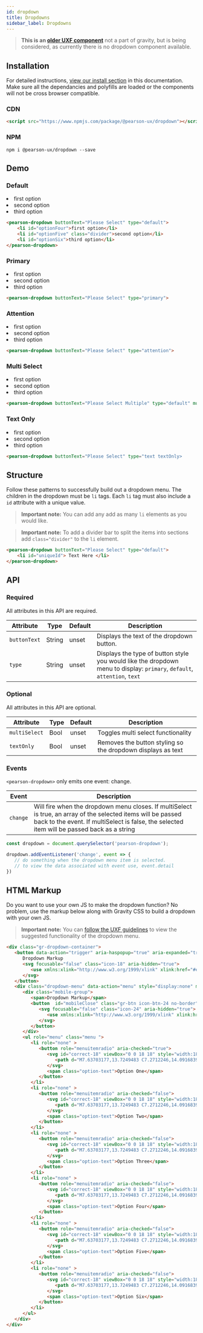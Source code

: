 ```yaml
---
id: dropdown
title: Dropdowns
sidebar_label: Dropdowns
---
```


> **This is an [older UXF component](https://uxframework.pearson.com/c/dropdown)**
not a part of gravity, but is being considered, as currently there is no dropdown component available.

## Installation
For detailed instructions, [view our install section](https://ux.pearson.com/prototypes/gravity-documentation/docs/getting-started/install) in this documentation.  Make sure all the dependancies and polyfills are loaded or the components will not be cross browser compatible.
### CDN
```html
<script src="https://www.npmjs.com/package/@pearson-ux/dropdown"></script>
```
### NPM
``` console
npm i @pearson-ux/dropdown --save
```

## Demo

### Default
<div class="box">
   <pearson-dropdown buttonText="Please Select" type="default">
      <li id="optionFour">first option</li>
      <li id="optionFive" class="divider">second option</li>
      <li id="optionSix">third option</li>
    </pearson-dropdown>
</div>

```html
<pearson-dropdown buttonText="Please Select" type="default">
    <li id="optionFour">first option</li>
    <li id="optionFive" class="divider">second option</li>
    <li id="optionSix">third option</li>
</pearson-dropdown>
```
### Primary
<div class="box">
   <pearson-dropdown buttonText="Please Select" type="primary">
      <li id="optionFour">first option</li>
      <li id="optionFive" class="divider">second option</li>
      <li id="optionSix">third option</li>
    </pearson-dropdown>
</div>

```html
<pearson-dropdown buttonText="Please Select" type="primary">
```

### Attention
<div class="box">
   <pearson-dropdown buttonText="Please Select" type="attention">
      <li id="optionFour">first option</li>
      <li id="optionFive" class="divider">second option</li>
      <li id="optionSix">third option</li>
    </pearson-dropdown>
</div>

```html
<pearson-dropdown buttonText="Please Select" type="attention">
```

### Multi Select
<div class="box">
   <pearson-dropdown buttonText="Please Select Multiple" type="default" multiSelect >
      <li id="optionFour">first option</li>
      <li id="optionFive" class="divider">second option</li>
      <li id="optionSix">third option</li>
    </pearson-dropdown>
</div>

```html
<pearson-dropdown buttonText="Please Select Multiple" type="default" multiSelect>
```

### Text Only
<div class="box">
   <pearson-dropdown buttonText="Please Select" type="text" textOnly>
      <li id="optionFour">first option</li>
      <li id="optionFive" class="divider">second option</li>
      <li id="optionSix">third option</li>
    </pearson-dropdown>
</div>

```html
<pearson-dropdown buttonText="Please Select" type="text textOnly>
```

## Structure
Follow these patterns to successfully build out a dropdown menu.  The children in the dropdown must be ```li``` tags.  Each ```li``` tag must also include a ```id``` attribute with a unique value.


> **Important note:**
You can add any add as many ```li``` elements as you would like.

> **Important note:**
To add a divider bar to split the items into sections add ```class="divider"``` to the ```li``` element.

```html
<pearson-dropdown buttonText="Please Select" type="default">
    <li id="uniqueId"> Text Here </li>
</pearson-dropdown>
```



## API

### Required
All attributes in this API are required.

| Attribute   | Type   | Default | Description                                                                                                |
| ----------- | ------ | ------- | ---------------------------------------------------------------------------------------------------------- |
| `buttonText` | String | unset   | Displays the text of the dropdown button.                    |
| `type` | String | unset   | Displays the type of button style you would like the dropdown menu to display: ```primary```, ```default```, ```attention```, ```text```                   |

### Optional
All attributes in this API are optional.

| Attribute   | Type   | Default | Description                                                                                                |
| ----------- | ------ | ------- | ---------------------------------------------------------------------------------------------------------- |
| `multiSelect` | Bool | unset   | Toggles multi select functionality                   |
| `textOnly` | Bool | unset   | Removes the button styling so the dropdown displays as text                  |



### Events
```<pearson-dropdown>``` only emits one event: change.

| Event     | Description                                                                                              |
| --------- | -------------------------------------------------------------------------------------------------------- |
| `change` | Will fire when the dropdown menu closes. If multiSelect is true, an array of the selected items will be passed back to the event. If multiSelect is false, the selected item will be passed back as a string |

```js
const dropdown = document.querySelector('pearson-dropdown');

dropdown.addEventListener('change', event => {
   // do something when the dropdown menu item is selected.
   // to view the data associated with event use, event.detail
})
```
## HTML Markup
Do you want to use your own JS to make the dropdown function?  No problem, use the markup below along with Gravity CSS to build a dropdown with your own JS.

> **Important note:**
You can [follow the UXF guidelines](https://uxframework.pearson.com/c/dropdown) to view the suggested functionality of the dropdown menu.

```html
<div class="gr-dropdown-container">
   <button data-action="trigger" aria-haspopup="true" aria-expanded="true" class="gr-btn">
      Dropdown Markup
      <svg focusable="false" class="icon-18" aria-hidden="true">
         <use xmlns:xlink="http://www.w3.org/1999/xlink" xlink:href="#expand-18"></use>
      </svg>
   </button>
   <div class="dropdown-menu" data-action="menu" style="display:none" multiselect>
      <div class="mobile-group">
         <span>Dropdown Markup</span>
         <button  id="mobileClose" class="gr-btn icon-btn-24 no-border" aria-label="close dropdown">
            <svg focusable="false" class="icon-24" aria-hidden="true">
               <use xmlns:xlink="http://www.w3.org/1999/xlink" xlink:href="#close-24"></use>
            </svg>
         </button>
      </div>
      <ul role="menu" class="menu ">
         <li role="none" >
            <button role="menuitemradio" aria-checked="true">
               <svg id="correct-18" viewBox="0 0 18 18" style="width:18px; height:18px;">
                  <path d="M7.63703177,13.7249483 C7.2712246,14.0916839 6.67813399,14.0916839 6.31232681,13.7249483 C6.31087256,13.7235264 5.29821541,12.7082993 3.27435538,10.679267 C2.90854821,10.3125314 2.90854821,9.71793566 3.27435538,9.35120012 C3.64016255,8.98446458 4.23325316,8.98446458 4.59906034,9.35120012 L6.9290522,11.6871052 L13.3583348,4.3207061 C13.6989986,3.93038793 14.2907756,3.89083601 14.6801057,4.2323644 C15.0694358,4.57389279 15.1088876,5.16717165 14.7682238,5.55748981 L7.68563681,13.6724173 C7.67022431,13.6903888 7.65402263,13.7079144 7.63703177,13.7249483 Z"></path>
               </svg>
               <span class="option-text">Option One</span>
            </button>
         </li>
         <li role="none" >
            <button role="menuitemradio" aria-checked="false">
               <svg id="correct-18" viewBox="0 0 18 18" style="width:18px; height:18px;">
                  <path d="M7.63703177,13.7249483 C7.2712246,14.0916839 6.67813399,14.0916839 6.31232681,13.7249483 C6.31087256,13.7235264 5.29821541,12.7082993 3.27435538,10.679267 C2.90854821,10.3125314 2.90854821,9.71793566 3.27435538,9.35120012 C3.64016255,8.98446458 4.23325316,8.98446458 4.59906034,9.35120012 L6.9290522,11.6871052 L13.3583348,4.3207061 C13.6989986,3.93038793 14.2907756,3.89083601 14.6801057,4.2323644 C15.0694358,4.57389279 15.1088876,5.16717165 14.7682238,5.55748981 L7.68563681,13.6724173 C7.67022431,13.6903888 7.65402263,13.7079144 7.63703177,13.7249483 Z"></path>
               </svg>
               <span class="option-text">Option Two</span>
            </button>
         </li>
         <li role="none" >
            <button role="menuitemradio" aria-checked="false">
               <svg id="correct-18" viewBox="0 0 18 18" style="width:18px; height:18px;">
                  <path d="M7.63703177,13.7249483 C7.2712246,14.0916839 6.67813399,14.0916839 6.31232681,13.7249483 C6.31087256,13.7235264 5.29821541,12.7082993 3.27435538,10.679267 C2.90854821,10.3125314 2.90854821,9.71793566 3.27435538,9.35120012 C3.64016255,8.98446458 4.23325316,8.98446458 4.59906034,9.35120012 L6.9290522,11.6871052 L13.3583348,4.3207061 C13.6989986,3.93038793 14.2907756,3.89083601 14.6801057,4.2323644 C15.0694358,4.57389279 15.1088876,5.16717165 14.7682238,5.55748981 L7.68563681,13.6724173 C7.67022431,13.6903888 7.65402263,13.7079144 7.63703177,13.7249483 Z"></path>
               </svg>
               <span class="option-text">Option Three</span>
            </button>
         </li>
         <li role="none" >
            <button role="menuitemradio" aria-checked="false">
               <svg id="correct-18" viewBox="0 0 18 18" style="width:18px; height:18px;">
                  <path d="M7.63703177,13.7249483 C7.2712246,14.0916839 6.67813399,14.0916839 6.31232681,13.7249483 C6.31087256,13.7235264 5.29821541,12.7082993 3.27435538,10.679267 C2.90854821,10.3125314 2.90854821,9.71793566 3.27435538,9.35120012 C3.64016255,8.98446458 4.23325316,8.98446458 4.59906034,9.35120012 L6.9290522,11.6871052 L13.3583348,4.3207061 C13.6989986,3.93038793 14.2907756,3.89083601 14.6801057,4.2323644 C15.0694358,4.57389279 15.1088876,5.16717165 14.7682238,5.55748981 L7.68563681,13.6724173 C7.67022431,13.6903888 7.65402263,13.7079144 7.63703177,13.7249483 Z"></path>
               </svg>
               <span class="option-text">Option Four</span>
            </button>
         </li>
         <li role="none" >
            <button role="menuitemradio" aria-checked="false">
               <svg id="correct-18" viewBox="0 0 18 18" style="width:18px; height:18px;">
                  <path d="M7.63703177,13.7249483 C7.2712246,14.0916839 6.67813399,14.0916839 6.31232681,13.7249483 C6.31087256,13.7235264 5.29821541,12.7082993 3.27435538,10.679267 C2.90854821,10.3125314 2.90854821,9.71793566 3.27435538,9.35120012 C3.64016255,8.98446458 4.23325316,8.98446458 4.59906034,9.35120012 L6.9290522,11.6871052 L13.3583348,4.3207061 C13.6989986,3.93038793 14.2907756,3.89083601 14.6801057,4.2323644 C15.0694358,4.57389279 15.1088876,5.16717165 14.7682238,5.55748981 L7.68563681,13.6724173 C7.67022431,13.6903888 7.65402263,13.7079144 7.63703177,13.7249483 Z"></path>
               </svg>
               <span class="option-text">Option Five</span>
            </button>
         </li>
         <li role="none" >
            <button role="menuitemradio" aria-checked="false">
               <svg id="correct-18" viewBox="0 0 18 18" style="width:18px; height:18px;">
                  <path d="M7.63703177,13.7249483 C7.2712246,14.0916839 6.67813399,14.0916839 6.31232681,13.7249483 C6.31087256,13.7235264 5.29821541,12.7082993 3.27435538,10.679267 C2.90854821,10.3125314 2.90854821,9.71793566 3.27435538,9.35120012 C3.64016255,8.98446458 4.23325316,8.98446458 4.59906034,9.35120012 L6.9290522,11.6871052 L13.3583348,4.3207061 C13.6989986,3.93038793 14.2907756,3.89083601 14.6801057,4.2323644 C15.0694358,4.57389279 15.1088876,5.16717165 14.7682238,5.55748981 L7.68563681,13.6724173 C7.67022431,13.6903888 7.65402263,13.7079144 7.63703177,13.7249483 Z"></path>
               </svg>
               <span class="option-text">Option Six</span>
            </button>
         </li>
      </ul>
   </div>
</div>
```
